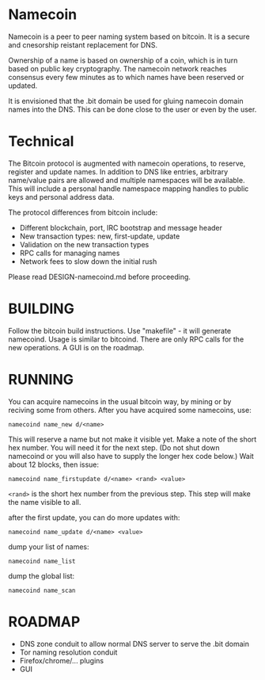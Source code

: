 Namecoin
===================

Namecoin is a peer to peer naming system based on bitcoin.  It is a secure and cnesorship reistant replacement for DNS.

Ownership of a name is based on ownership of a coin, which is in turn based on public key cryptography.  The namecoin network reaches consensus every few minutes as to which names have been reserved or updated.

It is envisioned that the .bit domain be used for gluing namecoin domain names into the DNS.  This can be done close to the user or even by the user.

Technical
=====================

The Bitcoin protocol is augmented with namecoin operations, to reserve, register and update names.  In addition to DNS like entries, arbitrary name/value pairs are allowed and multiple namespaces will be available.  This will include a personal handle namespace mapping handles to public keys and personal address data.

The protocol differences from bitcoin include:

* Different blockchain, port, IRC bootstrap and message header
* New transaction types: new, first-update, update
* Validation on the new transaction types
* RPC calls for managing names
* Network fees to slow down the initial rush

Please read DESIGN-namecoind.md before proceeding.

BUILDING
======================

Follow the bitcoin build instructions.  Use "makefile" - it will generate namecoind.  Usage is similar to bitcoind.  There are only RPC calls for the new operations.  A GUI is on the roadmap.

RUNNING
======================

You can acquire namecoins in the usual bitcoin way, by mining or by reciving some from others.  After you have acquired some namecoins, use:

`namecoind name_new d/<name>`

This will reserve a name but not make it visible yet.  Make a note of the short hex number.  You will need it for the next step.  (Do not shut down namecoind or you will also have to supply the longer hex code below.)  Wait about 12 blocks, then issue:

`namecoind name_firstupdate d/<name> <rand> <value>`

`<rand>` is the short hex number from the previous step.  This step will make the name visible to all.

after the first update, you can do more updates with:

`namecoind name_update d/<name> <value>`

dump your list of names:

`namecoind name_list`

dump the global list:

`namecoind name_scan`

ROADMAP
===================

* DNS zone conduit to allow normal DNS server to serve the .bit domain
* Tor naming resolution conduit
* Firefox/chrome/... plugins
* GUI
